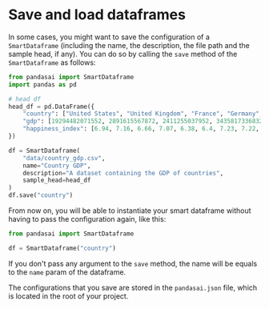 # Save and load dataframes

In some cases, you might want to save the configuration of a `SmartDataframe` (including the name, the description, the file path and the sample head, if any). You can do so by calling the `save` method of the `SmartDataframe` as follows:

```python
from pandasai import SmartDataframe
import pandas as pd

# head df
head_df = pd.DataFrame({
    "country": ["United States", "United Kingdom", "France", "Germany", "Italy", "Spain", "Canada", "Australia", "Japan", "China"],
    "gdp": [19294482071552, 2891615567872, 2411255037952, 3435817336832, 1745433788416, 1181205135360, 1607402389504, 1490967855104, 4380756541440, 14631844184064],
    "happiness_index": [6.94, 7.16, 6.66, 7.07, 6.38, 6.4, 7.23, 7.22, 5.87, 5.12]
})

df = SmartDataframe(
    "data/country_gdp.csv",
    name="Country GDP",
    description="A dataset containing the GDP of countries",
    sample_head=head_df
)
df.save("country")
```

From now on, you will be able to instantiate your smart dataframe without having to pass the configuration again, like this:

```python
from pandasai import SmartDataframe

df = SmartDataframe("country")
```

If you don't pass any argument to the `save` method, the name will be equals to the `name` param of the dataframe.

The configurations that you save are stored in the `pandasai.json` file, which is located in the root of your project.
